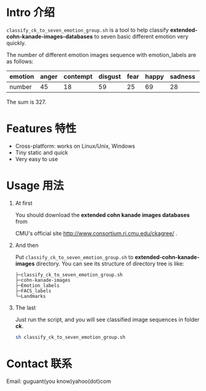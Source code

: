 # Intro 介绍

`classify_ck_to_seven_emotion_group.sh` is a tool to help classify **extended-cohn-kanade-images-databases** to seven basic different emotion very quickly.

The number of different emotion images sequence with emotion_labels are as follows:

| emotion | anger | contempt | disgust | fear | happy | sadness | surprise |
| :------ | :---- | -------- | ------- | ---- | ----- | ------- | -------- |
| number  | 45    | 18       | 59      | 25   | 69    | 28      | 83       |

The sum is 327.

# Features 特性

* Cross-platform: works on Linux/Unix, Windows
* Tiny static and quick
* Very easy to use

# Usage 用法

1. At first

   You should download the **extended cohn kanade images databases** from

   CMU's official site  http://www.consortium.ri.cmu.edu/ckagree/ .

2. And then

   Put `classify_ck_to_seven_emotion_group.sh` to **extended-cohn-kanade-images** directory. You can see its structure of directory tree is like:

   ```tree
   ├─classify_ck_to_seven_emotion_group.sh
   ├─cohn-kanade-images
   ├─Emotion_labels
   ├─FACS_labels
   └─Landmarks
   ```

3. The last

   Just run the script, and you will see classified image sequences in folder **ck**.

   ```bash
   sh classify_ck_to_seven_emotion_group.sh
   ```

# Contact 联系

Email: guguant(you know)yahoo(dot)com
